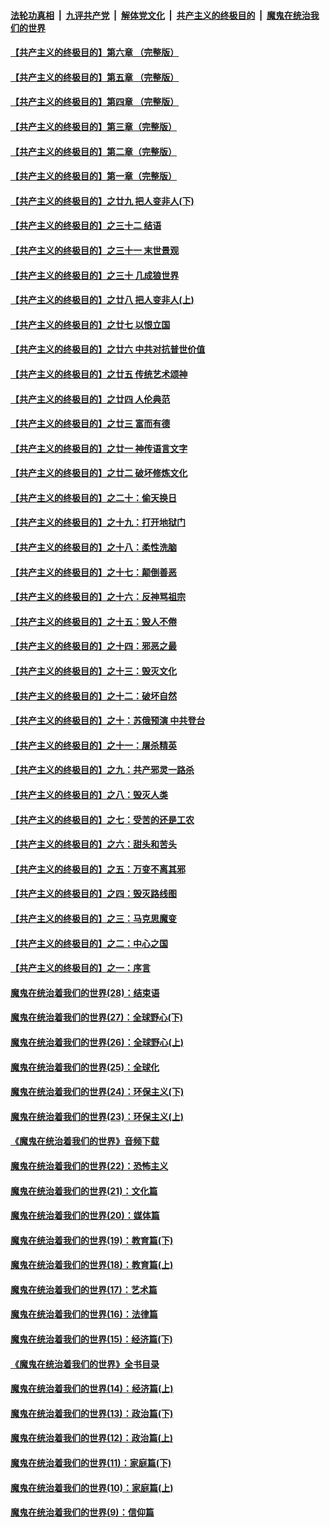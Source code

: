 

####  [法轮功真相](../../../../basic/blob/master/README.md?t=07011701) &nbsp;|&nbsp; [九评共产党](../../../../9ping.md/blob/master/README.md?t=07011701) &nbsp;|&nbsp; [解体党文化](../../../../jtdwh.md/blob/master/README.md?t=07011701)  &nbsp;|&nbsp; [共产主义的终极目的](../../../../gczydzjmd.md/blob/master/README.md?t=07011701) &nbsp;|&nbsp; [魔鬼在统治我们的世界](../../../../mgztzwmdsj.md/blob/master/README.md?t=07011701) 

#### [【共产主义的终极目的】第六章 （完整版）](../pages/nsc422/n11428913.md?t=07011701) 

#### [【共产主义的终极目的】第五章 （完整版）](../pages/nsc422/n11428912.md?t=07011701) 

#### [【共产主义的终极目的】第四章 （完整版）](../pages/nsc422/n11428907.md?t=07011701) 

#### [【共产主义的终极目的】第三章（完整版）](../pages/nsc422/n11428848.md?t=07011701) 

#### [【共产主义的终极目的】第二章（完整版）](../pages/nsc422/n11428831.md?t=07011701) 

#### [【共产主义的终极目的】第一章（完整版）](../pages/nsc422/n11417651.md?t=07011701) 

#### [【共产主义的终极目的】之廿九 把人变非人(下)](../pages/nsc422/n11344140.md?t=07011701) 

#### [【共产主义的终极目的】之三十二 结语](../pages/nsc422/n11360535.md?t=07011701) 

#### [【共产主义的终极目的】之三十一 末世景观](../pages/nsc422/n11351129.md?t=07011701) 

#### [【共产主义的终极目的】之三十 几成狼世界](../pages/nsc422/n11348280.md?t=07011701) 

#### [【共产主义的终极目的】之廿八 把人变非人(上)](../pages/nsc422/n11340492.md?t=07011701) 

#### [【共产主义的终极目的】之廿七 以恨立国](../pages/nsc422/n11336944.md?t=07011701) 

#### [【共产主义的终极目的】之廿六 中共对抗普世价值](../pages/nsc422/n11324785.md?t=07011701) 

#### [【共产主义的终极目的】之廿五 传统艺术颂神](../pages/nsc422/n11296396.md?t=07011701) 

#### [【共产主义的终极目的】之廿四 人伦典范](../pages/nsc422/n11296397.md?t=07011701) 

#### [【共产主义的终极目的】之廿三 富而有德](../pages/nsc422/n11283598.md?t=07011701) 

#### [【共产主义的终极目的】之廿一 神传语言文字](../pages/nsc422/n11263265.md?t=07011701) 

#### [【共产主义的终极目的】之廿二 破坏修炼文化](../pages/nsc422/n11245728.md?t=07011701) 

#### [【共产主义的终极目的】之二十：偷天换日](../pages/nsc422/n11238846.md?t=07011701) 

#### [【共产主义的终极目的】之十九：打开地狱门](../pages/nsc422/n11206376.md?t=07011701) 

#### [【共产主义的终极目的】之十八：柔性洗脑](../pages/nsc422/n11199994.md?t=07011701) 

#### [【共产主义的终极目的】之十七：颠倒善恶](../pages/nsc422/n11179782.md?t=07011701) 

#### [【共产主义的终极目的】之十六：反神骂祖宗](../pages/nsc422/n11166798.md?t=07011701) 

#### [【共产主义的终极目的】之十五：毁人不倦](../pages/nsc422/n11166792.md?t=07011701) 

#### [【共产主义的终极目的】之十四：邪恶之最](../pages/nsc422/n11150249.md?t=07011701) 

#### [【共产主义的终极目的】之十三：毁灭文化](../pages/nsc422/n11135227.md?t=07011701) 

#### [【共产主义的终极目的】之十二：破坏自然](../pages/nsc422/n11135214.md?t=07011701) 

#### [【共产主义的终极目的】之十：苏俄预演 中共登台](../pages/nsc422/n11118424.md?t=07011701) 

#### [【共产主义的终极目的】之十一：屠杀精英](../pages/nsc422/n11118442.md?t=07011701) 

#### [【共产主义的终极目的】之九：共产邪灵一路杀](../pages/nsc422/n11114139.md?t=07011701) 

#### [【共产主义的终极目的】之八：毁灭人类](../pages/nsc422/n11108503.md?t=07011701) 

#### [【共产主义的终极目的】之七：受苦的还是工农](../pages/nsc422/n11101809.md?t=07011701) 

#### [【共产主义的终极目的】之六：甜头和苦头](../pages/nsc422/n11096971.md?t=07011701) 

#### [【共产主义的终极目的】之五：万变不离其邪](../pages/nsc422/n11091285.md?t=07011701) 

#### [【共产主义的终极目的】之四：毁灭路线图](../pages/nsc422/n11086284.md?t=07011701) 

#### [【共产主义的终极目的】之三：马克思魔变](../pages/nsc422/n11061941.md?t=07011701) 

#### [【共产主义的终极目的】之二：中心之国](../pages/nsc422/n11047728.md?t=07011701) 

#### [【共产主义的终极目的】之一：序言](../pages/nsc422/n11086077.md?t=07011701) 

#### [魔鬼在统治着我们的世界(28)：结束语](../pages/nsc422/n10936246.md?t=07011701) 

#### [魔鬼在统治着我们的世界(27)：全球野心(下)](../pages/nsc422/n10928319.md?t=07011701) 

#### [魔鬼在统治着我们的世界(26)：全球野心(上)](../pages/nsc422/n10900318.md?t=07011701) 

#### [魔鬼在统治着我们的世界(25)：全球化](../pages/nsc422/n10788205.md?t=07011701) 

#### [魔鬼在统治着我们的世界(24)：环保主义(下)](../pages/nsc422/n10695307.md?t=07011701) 

#### [魔鬼在统治着我们的世界(23)：环保主义(上)](../pages/nsc422/n10688613.md?t=07011701) 

#### [《魔鬼在统治着我们的世界》音频下载](../pages/nsc422/n10635553.md?t=07011701) 

#### [魔鬼在统治着我们的世界(22)：恐怖主义](../pages/nsc422/n10614727.md?t=07011701) 

#### [魔鬼在统治着我们的世界(21)：文化篇](../pages/nsc422/n10597706.md?t=07011701) 

#### [魔鬼在统治着我们的世界(20)：媒体篇](../pages/nsc422/n10586579.md?t=07011701) 

#### [魔鬼在统治着我们的世界(19)：教育篇(下)](../pages/nsc422/n10564808.md?t=07011701) 

#### [魔鬼在统治着我们的世界(18)：教育篇(上)](../pages/nsc422/n10526970.md?t=07011701) 

#### [魔鬼在统治着我们的世界(17)：艺术篇](../pages/nsc422/n10499093.md?t=07011701) 

#### [魔鬼在统治着我们的世界(16)：法律篇](../pages/nsc422/n10485969.md?t=07011701) 

#### [魔鬼在统治着我们的世界(15)：经济篇(下)](../pages/nsc422/n10469975.md?t=07011701) 

#### [《魔鬼在统治着我们的世界》全书目录](../pages/nsc422/n10464261.md?t=07011701) 

#### [魔鬼在统治着我们的世界(14)：经济篇(上)](../pages/nsc422/n10457370.md?t=07011701) 

#### [魔鬼在统治着我们的世界(13)：政治篇(下)](../pages/nsc422/n10448270.md?t=07011701) 

#### [魔鬼在统治着我们的世界(12)：政治篇(上)](../pages/nsc422/n10444576.md?t=07011701) 

#### [魔鬼在统治着我们的世界(11)：家庭篇(下)](../pages/nsc422/n10440961.md?t=07011701) 

#### [魔鬼在统治着我们的世界(10)：家庭篇(上)](../pages/nsc422/n10435448.md?t=07011701) 

#### [魔鬼在统治着我们的世界(9)：信仰篇](../pages/nsc422/n10432159.md?t=07011701) 

